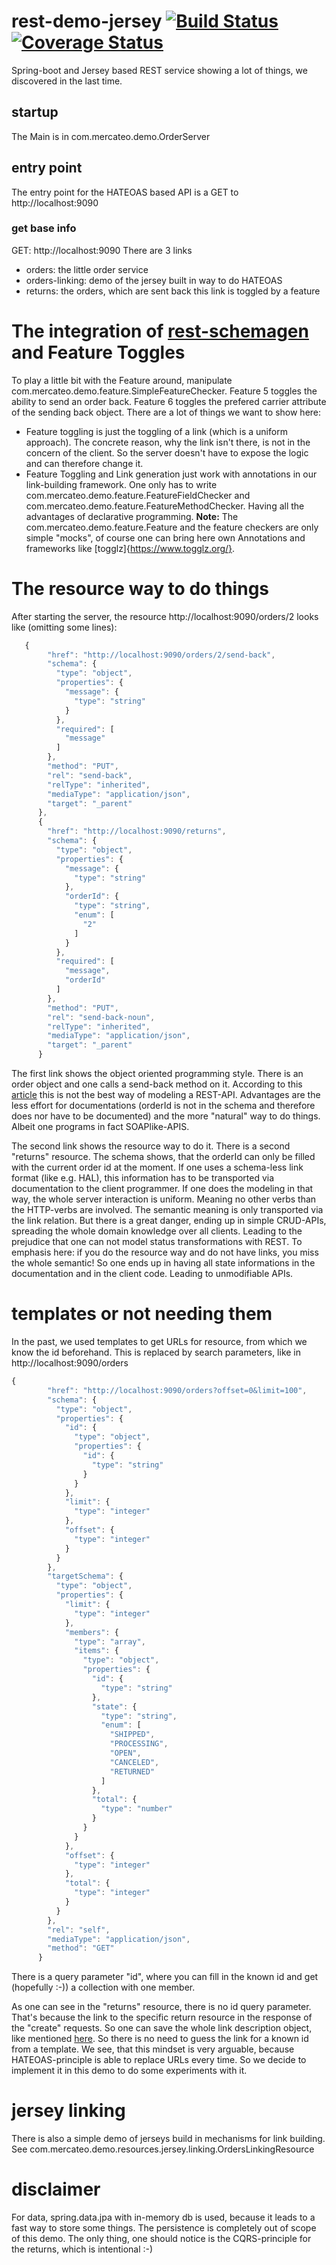 # rest-demo-jersey [![Build Status](https://travis-ci.org/Mercateo/rest-demo-feature.svg?branch=major-refactoring)](https://travis-ci.org/Mercateo/rest-demo-feature) [![Coverage Status](https://coveralls.io/repos/github/Mercateo/rest-demo-feature/badge.svg?branch=major-refactoring)](https://coveralls.io/github/Mercateo/rest-demo-feature?branch=major-refactoring)
Spring-boot and Jersey based REST service showing a lot of things, we discovered in the last time. 
## startup
The Main is in com.mercateo.demo.OrderServer
## entry point
The entry point for the HATEOAS based API is a GET to http://localhost:9090  
### get base info
GET: http://localhost:9090
There are 3 links
* orders: the little order service
* orders-linking: demo of the jersey built in way to do HATEOAS
* returns: the orders, which are sent back this link is toggled by a feature
    

# The integration of [rest-schemagen](http://github.com/Mercateo/rest-schemagen) and Feature Toggles
To play a little bit with the Feature around, manipulate com.mercateo.demo.feature.SimpleFeatureChecker. Feature 5 toggles the ability to send an order back. Feature 6 toggles the prefered carrier attribute of the sending back object. There are a lot of things we want to show here:
* Feature toggling is just the toggling of a link (which is a uniform approach). The concrete reason, why the link isn't there, is not in the concern of the client. So the server doesn't have to expose the logic and can therefore change it.
* Feature Toggling and Link generation just work with annotations in our link-building framework. One only has to write com.mercateo.demo.feature.FeatureFieldChecker and com.mercateo.demo.feature.FeatureMethodChecker. Having all the advantages of declarative programming.
**Note:** The com.mercateo.demo.feature.Feature and the feature checkers are only simple "mocks", of course one can bring here own Annotations and frameworks like [togglz]{https://www.togglz.org/}. 

# The resource way to do things 
After starting the server, the resource http://localhost:9090/orders/2 looks like (omitting some lines):
```javascript
   {
        "href": "http://localhost:9090/orders/2/send-back",
        "schema": {
          "type": "object",
          "properties": {
            "message": {
              "type": "string"
            }
          },
          "required": [
            "message"
          ]
        },
        "method": "PUT",
        "rel": "send-back",
        "relType": "inherited",
        "mediaType": "application/json",
        "target": "_parent"
      },
      {
        "href": "http://localhost:9090/returns",
        "schema": {
          "type": "object",
          "properties": {
            "message": {
              "type": "string"
            },
            "orderId": {
              "type": "string",
              "enum": [
                "2"
              ]
            }
          },
          "required": [
            "message",
            "orderId"
          ]
        },
        "method": "PUT",
        "rel": "send-back-noun",
        "relType": "inherited",
        "mediaType": "application/json",
        "target": "_parent"
      }
```

The first link shows the object oriented programming style. There is an order object and one calls a send-back method on it. According to this [article](https://www.thoughtworks.com/de/insights/blog/rest-api-design-resource-modeling) this is not the best way of modeling a REST-API. Advantages are the less effort for documentations (orderId is not in the schema and therefore does nor have to be documented) and the more "natural" way to do things. Albeit one programs in fact SOAPlike-APIS.

The second link shows the resource way to do it. There is a second "returns" resource. The schema shows, that the orderId can only be filled with the current order id at the moment. If one uses a schema-less link format (like e.g. HAL), this information has to be transported via documentation to the client programmer. 
If one does the modeling in that way, the whole server interaction is uniform. Meaning no other verbs than the HTTP-verbs are involved. 
The semantic meaning is only transported via the link relation. But there is a great danger, ending up in simple CRUD-APIs, spreading the whole domain knowledge over all clients. Leading to the prejudice that one can not model status transformations with REST.
To emphasis here: if you do the resource way and do not have links, you miss the whole semantic! So one ends up in having all state informations in the documentation and in the client code. Leading to unmodifiable APIs. 

# templates or not needing them
In the past, we used templates to get URLs for resource, from which we know the id beforehand. This is replaced by search parameters, like in http://localhost:9090/orders
```javascript
{
        "href": "http://localhost:9090/orders?offset=0&limit=100",
        "schema": {
          "type": "object",
          "properties": {
            "id": {
              "type": "object",
              "properties": {
                "id": {
                  "type": "string"
                }
              }
            },
            "limit": {
              "type": "integer"
            },
            "offset": {
              "type": "integer"
            }
          }
        },
        "targetSchema": {
          "type": "object",
          "properties": {
            "limit": {
              "type": "integer"
            },
            "members": {
              "type": "array",
              "items": {
                "type": "object",
                "properties": {
                  "id": {
                    "type": "string"
                  },
                  "state": {
                    "type": "string",
                    "enum": [
                      "SHIPPED",
                      "PROCESSING",
                      "OPEN",
                      "CANCELED",
                      "RETURNED"
                    ]
                  },
                  "total": {
                    "type": "number"
                  }
                }
              }
            },
            "offset": {
              "type": "integer"
            },
            "total": {
              "type": "integer"
            }
          }
        },
        "rel": "self",
        "mediaType": "application/json",
        "method": "GET"
      }
``` 
There is a query parameter "id", where you can fill in the known id and get (hopefully :-)) a collection with one member.

As one can see in the "returns" resource, there is no id query parameter. That's because the link to the specific return resource in the response of the "create" requests. So one can save the whole link description object, like mentioned [here](http://blog.ploeh.dk/2016/12/07/domain-modelling-with-rest/). So there is no need to guess the link for a known id from a template. We see, that this mindset is very arguable, because HATEOAS-principle is able to replace URLs every time. So we decide to implement it in this demo to do some experiments with it. 

# jersey linking
There is also a simple demo of jerseys build in mechanisms for link building. See com.mercateo.demo.resources.jersey.linking.OrdersLinkingResource

# disclaimer
For data, spring.data.jpa with in-memory db is used, because it leads to a fast way to store some things. The persistence is completely out of scope of this demo. The only thing, one should notice is the CQRS-principle for the returns, which is intentional :-)



